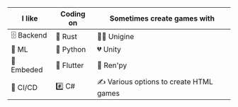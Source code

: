 | I like | Coding on | Sometimes create games with |
| -------- | -------- | -------- |
|🗄️ Backend  |🚀 Rust  |🧑‍💻 Unigine  |
|🤖 ML  |🐍 Python  |💔 Unity  |
|💾 Embeded        |📱 Flutter |👀 Ren'py    |
|🔨 CI/CD        |#️⃣ C# |✍ Various options to create HTML games    |
